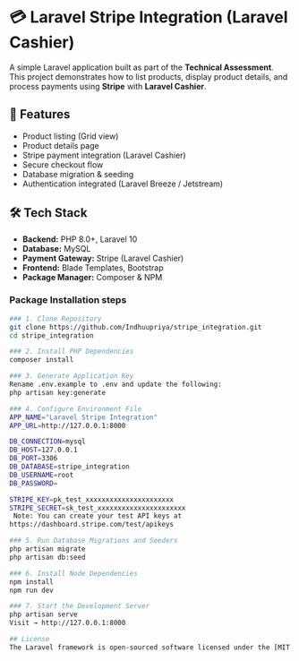 # 💳 Laravel Stripe Integration (Laravel Cashier)

A simple Laravel application built as part of the **Technical Assessment**.  
This project demonstrates how to list products, display product details, and process payments using **Stripe** with **Laravel Cashier**.

## 🚀 Features

- Product listing (Grid view)
- Product details page
- Stripe payment integration (Laravel Cashier)
- Secure checkout flow
- Database migration & seeding
- Authentication integrated (Laravel Breeze / Jetstream)

## 🛠️ Tech Stack

- **Backend:** PHP 8.0+, Laravel 10  
- **Database:** MySQL  
- **Payment Gateway:** Stripe (Laravel Cashier)  
- **Frontend:** Blade Templates, Bootstrap  
- **Package Manager:** Composer & NPM

### Package Installation steps
```bash
### 1️. Clone Repository
git clone https://github.com/Indhuupriya/stripe_integration.git
cd stripe_integration

### 2️. Install PHP Dependencies
composer install

### 3️. Generate Application Key
Rename .env.example to .env and update the following:
php artisan key:generate

### 4️. Configure Environment File
APP_NAME="Laravel Stripe Integration"
APP_URL=http://127.0.0.1:8000

DB_CONNECTION=mysql
DB_HOST=127.0.0.1
DB_PORT=3306
DB_DATABASE=stripe_integration
DB_USERNAME=root
DB_PASSWORD=

STRIPE_KEY=pk_test_xxxxxxxxxxxxxxxxxxxxxx
STRIPE_SECRET=sk_test_xxxxxxxxxxxxxxxxxxxxxx
 Note: You can create your test API keys at
https://dashboard.stripe.com/test/apikeys

### 5. Run Database Migrations and Seeders
php artisan migrate
php artisan db:seed

### 6️. Install Node Dependencies
npm install
npm run dev

### 7️. Start the Development Server
php artisan serve
Visit → http://127.0.0.1:8000

## License
The Laravel framework is open-sourced software licensed under the [MIT license](https://opensource.org/licenses/MIT).

